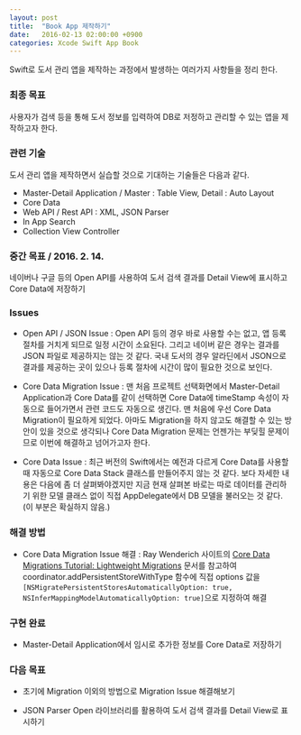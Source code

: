 ```yaml
---
layout: post
title:  "Book App 제작하기"
date:   2016-02-13 02:00:00 +0900
categories: Xcode Swift App Book
---
```


Swift로 도서 관리 앱을 제작하는 과정에서 발생하는 여러가지 사항들을 정리 한다.


### 최종 목표

사용자가 검색 등을 통해 도서 정보를 입력하여 DB로 저정하고 관리할 수 있는 앱을 제작하고자 한다.


### 관련 기술

도서 관리 앱을 제작하면서 실습할 것으로 기대하는 기술들은 다음과 같다.

* Master-Detail Application / Master : Table View, Detail : Auto Layout
* Core Data
* Web API / Rest API : XML, JSON Parser
* In App Search
* Collection View Controller


### 중간 목표 / 2016. 2. 14.

네이버나 구글 등의 Open API를 사용하여 도서 검색 결과를 Detail View에 표시하고 Core Data에 저장하기


### Issues

* Open API / JSON Issue : Open API 등의 경우 바로 사용할 수는 없고, 앱 등록 절차를 거치게 되므로 일정 시간이 소요된다. 그리고 네이버 같은 경우는 결과를 JSON 파일로 제공하지는 않는 것 같다. 국내 도서의 경우 알라딘에서 JSON으로 결과를 제공하는 곳이 있으나 등록 절차에 시간이 많이 필요한 것으로 보인다.

* Core Data Migration Issue : 맨 처음 프로젝트 선택화면에서 Master-Detail Application과 Core Data를 같이 선택하면 Core Data에 timeStamp 속성이 자동으로 들어가면서 관련 코드도 자동으로 생긴다. 맨 처음에 우선 Core Data Migration이 필요하게 되었다. 아마도 Migration을 하지 않고도 해결할 수 있는 방안이 있을 것으로 생각되나 Core Data Migration 문제는 언젠가는 부딪힐 문제이므로 이번에 해결하고 넘어가고자 한다.

* Core Data Issue : 최근 버전의 Swift에서는 예전과 다르게 Core Data를 사용할 때 자동으로 Core Data Stack 클래스를 만들어주지 않는 것 같다. 보다 자세한 내용은 다음에 좀 더 살펴봐야겠지만 지금 현재 살펴본 바로는 따로 데이터를 관리하기 위한 모델 클래스 없이 직접 AppDelegate에서 DB 모델을 불러오는 것 같다. (이 부분은 확실하지 않음.)


### 해결 방법

* Core Data Migration Issue 해결 : Ray Wenderich 사이트의 [Core Data Migrations Tutorial: Lightweight Migrations]((http://www.raywenderlich.com/114084/core-data-migrations-tutorial-lightweight-migrations)) 문서를 참고하여 coordinator.addPersistentStoreWithType 함수에 직접 options 값을 `[NSMigratePersistentStoresAutomaticallyOption: true,
           NSInferMappingModelAutomaticallyOption: true]`으로 지정하여 해결


### 구현 완료

* Master-Detail Application에서 임시로 추가한 정보를 Core Data로 저장하기


### 다음 목표

* 초기에 Migration 이외의 방법으로 Migration Issue 해결해보기

* JSON Parser Open 라이브러리를 활용하여 도서 검색 결과를 Detail View로 표시하기
